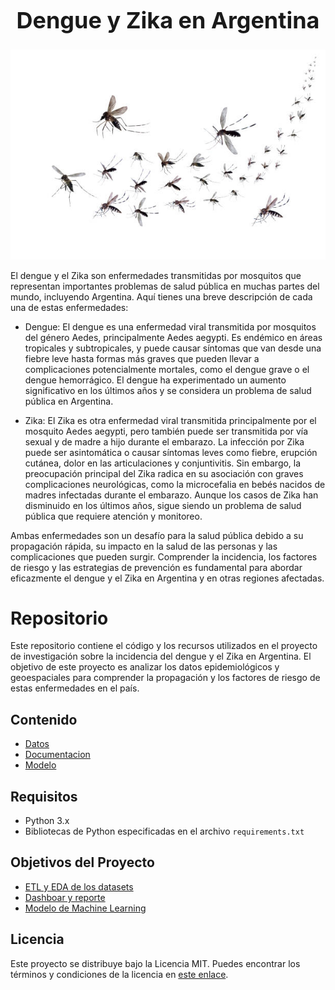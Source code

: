  <h1 style="text-align: center; font-size: 36px;">Dengue y Zika en Argentina</h1>

![Logo de la compañía](recursos/dengue-1.jpg)

El dengue y el Zika son enfermedades transmitidas por mosquitos que representan importantes problemas de salud pública en muchas partes del mundo, incluyendo Argentina. Aquí tienes una breve descripción de cada una de estas enfermedades:

- Dengue: El dengue es una enfermedad viral transmitida por mosquitos del género Aedes, principalmente Aedes aegypti. Es endémico en áreas tropicales y subtropicales, y puede causar síntomas que van desde una fiebre leve hasta formas más graves que pueden llevar a complicaciones potencialmente mortales, como el dengue grave o el dengue hemorrágico. El dengue ha experimentado un aumento significativo en los últimos años y se considera un problema de salud pública en Argentina.

- Zika: El Zika es otra enfermedad viral transmitida principalmente por el mosquito Aedes aegypti, pero también puede ser transmitida por vía sexual y de madre a hijo durante el embarazo. La infección por Zika puede ser asintomática o causar síntomas leves como fiebre, erupción cutánea, dolor en las articulaciones y conjuntivitis. Sin embargo, la preocupación principal del Zika radica en su asociación con graves complicaciones neurológicas, como la microcefalia en bebés nacidos de madres infectadas durante el embarazo. Aunque los casos de Zika han disminuido en los últimos años, sigue siendo un problema de salud pública que requiere atención y monitoreo.

Ambas enfermedades son un desafío para la salud pública debido a su propagación rápida, su impacto en la salud de las personas y las complicaciones que pueden surgir. Comprender la incidencia, los factores de riesgo y las estrategias de prevención es fundamental para abordar eficazmente el dengue y el Zika en Argentina y en otras regiones afectadas.

# Repositorio
Este repositorio contiene el código y los recursos utilizados en el proyecto de investigación sobre la incidencia del dengue y el Zika en Argentina. El objetivo de este proyecto es analizar los datos epidemiológicos y geoespaciales para comprender la propagación y los factores de riesgo de estas enfermedades en el país.

## Contenido

- [Datos](#requisitos)
- [Documentacion](https://diegomaneyro-denguezikaargentina-documentacionapp-c2xrlg.streamlit.app/)
- [Modelo](#modelo)

## Requisitos

- Python 3.x
- Bibliotecas de Python especificadas en el archivo `requirements.txt`

## Objetivos del Proyecto

 - [ETL y EDA de los datasets](https://awesomeopensource.com/project/elangosundar/awesome-README-templates)
 - [Dashboar y reporte](https://github.com/matiassingers/awesome-readme)
 - [Modelo de Machine Learning](https://bulldogjob.com/news/449-how-to-write-a-good-readme-for-your-github-project)

## Licencia

Este proyecto se distribuye bajo la Licencia MIT. Puedes encontrar los términos y condiciones de la licencia en [este enlace](https://opensource.org/licenses/MIT).

